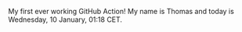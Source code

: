 My first ever working GitHub Action!
My name is Thomas and today is Wednesday, 10 January, 01:18 CET. 
